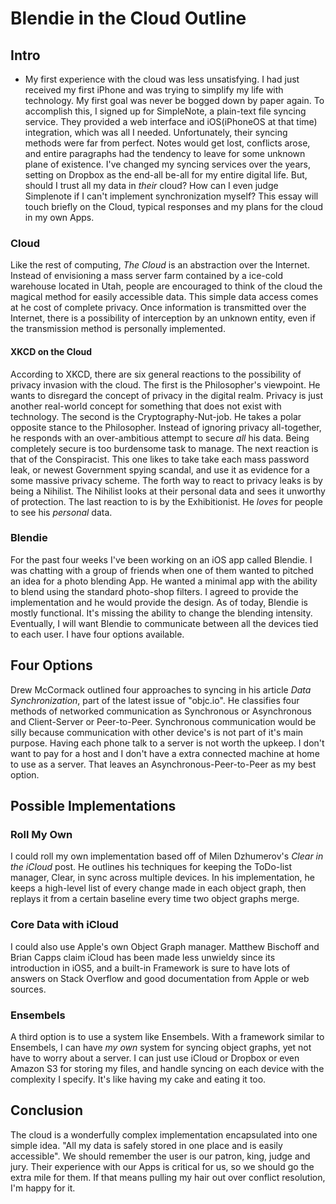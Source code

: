 # Blendie in the Cloud Outline 
## Intro
* My first experience with the cloud was less unsatisfying. I had just received my first iPhone and was trying to simplify my life with technology. My first goal was never be bogged down by paper again. To accomplish this, I signed up for SimpleNote, a plain-text file syncing service. They provided a web interface and iOS(iPhoneOS at that time) integration, which was all I needed. Unfortunately, their syncing methods were far from perfect. Notes would get lost, conflicts arose, and entire paragraphs had the tendency to leave for some unknown plane of existence. I've changed my syncing services over the years, setting on Dropbox as the end-all be-all for my entire digital life. But, should I trust all my data in _their_ cloud? How can I even judge Simplenote if I can't implement synchronization myself? This essay will touch briefly on the Cloud, typical responses and my plans for the cloud in my own Apps.

### Cloud 
Like the rest of computing, _The Cloud_ is an abstraction over the Internet. Instead of envisioning a mass server farm contained by a ice-cold warehouse located in Utah, people are encouraged to think of the cloud the magical method for easily accessible data. This simple data access comes at he cost of complete privacy. Once information is transmitted over the Internet, there is a possibility of interception by an unknown entity, even if the transmission method is personally implemented. 

#### XKCD on the Cloud
According to XKCD, there are six general reactions to the possibility of privacy invasion with the cloud. The first is the Philosopher's viewpoint. He wants to disregard the concept of privacy in the digital realm. Privacy is just another real-world concept for something that does not exist with technology. The second is the Cryptography-Nut-job. He takes a polar opposite stance to the Philosopher. Instead of ignoring privacy all-together, he responds with an over-ambitious attempt to secure _all_ his data. Being completely secure is too burdensome task to manage. The next reaction is that of the Conspiracist. This one likes to take take each mass password leak, or newest Government spying scandal, and use it as evidence for a some massive privacy scheme. The forth way to react to privacy leaks is by being a Nihilist. The Nihilist looks at their personal data and sees it unworthy of protection. The last reaction to is by the Exhibitionist. He _loves_ for people to see his _personal_ data. 


### Blendie 
For the past four weeks I've been working on an iOS app called Blendie. I was chatting with a group of friends when one of them wanted to pitched an idea for a photo blending App. He wanted a minimal app with the ability to blend using the standard photo-shop filters. I agreed to provide the implementation and he would provide the design. As of today, Blendie is mostly functional. It's missing the ability to change the blending intensity. Eventually, I will want Blendie to communicate between all the devices tied to each user. I have four options available. 

## Four Options 
Drew McCormack outlined four approaches to syncing in his article _Data Synchronization_, part of the latest issue of "objc.io". He classifies four methods of networked communication as Synchronous or Asynchronous and Client-Server or Peer-to-Peer. Synchronous communication would be silly because communication with other device's is not part of it's main purpose. Having each phone talk to a server is not worth the upkeep. I don't want to pay for a host and I don't have a extra connected machine at home to use as a server. That leaves an Asynchronous-Peer-to-Peer as my best option. 

## Possible Implementations 
### Roll My Own 
I could roll my own implementation based off of Milen Dzhumerov's _Clear in the iCloud_ post. He outlines his techniques for keeping the ToDo-list manager, Clear, in sync across multiple devices. In his implementation, he keeps a high-level list of every change made in each object graph, then replays it from a certain baseline every time two object graphs merge. 

### Core Data with iCloud 
I could also use Apple's own Object Graph manager. Matthew Bischoff and Brian Capps claim iCloud has been made less unwieldy since its introduction in iOS5, and a built-in Framework is sure to have lots of answers on Stack Overflow and good documentation from Apple or web sources. 

### Ensembels 
A third option is to use a system like Ensembels. With a framework similar to Ensembels, I can have _my own_ system for syncing object graphs, yet not have to worry about a server. I can just use iCloud or Dropbox or even Amazon S3 for storing my files, and handle syncing on each device with the complexity I specify. It's like having my cake and eating it too. 

## Conclusion 
The cloud is a wonderfully complex implementation encapsulated into one simple idea. "All my data is safely stored in one place and is easily accessible". We should remember the user is our patron, king, judge and jury. Their experience with our Apps is critical for us, so we should go the extra mile for them. If that means pulling my hair out over conflict resolution, I'm happy for it.  

